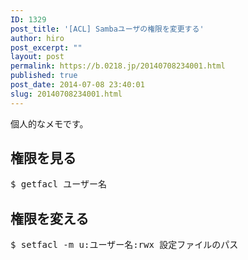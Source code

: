 ```yaml
---
ID: 1329
post_title: '[ACL] Sambaユーザの権限を変更する'
author: hiro
post_excerpt: ""
layout: post
permalink: https://b.0218.jp/20140708234001.html
published: true
post_date: 2014-07-08 23:40:01
slug: 20140708234001.html
---
```

個人的なメモです。
<!--more-->
<h2>権限を見る</h2>
<pre class="prettyprint">$ getfacl ユーザー名</pre>

<h2>権限を変える</h2>
<pre class="prettyprint">$ setfacl -m u:ユーザー名:rwx 設定ファイルのパス</pre>